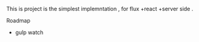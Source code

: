 


This is project is the simplest implemntation , for flux +react +server side .

Roadmap 
+ gulp watch
